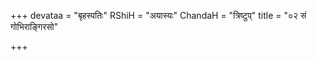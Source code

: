 +++
devataa = "बृहस्पतिः"
RShiH = "अयास्यः"
ChandaH = "त्रिष्टुप्"
title = "०२ सं गोभिराङ्गिरसो"

+++
